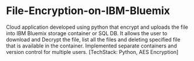 # File-Encryption-on-IBM-Bluemix
Cloud application developed using python that encrypt and uploads the file into IBM Bluemix storage container or SQL DB. It allows the user to download and Decrypt the file, list all the files and deleting specified file that is available in the container. Implemented separate containers and version control for multiple users. [TechStack: Python, AES Encryption]
